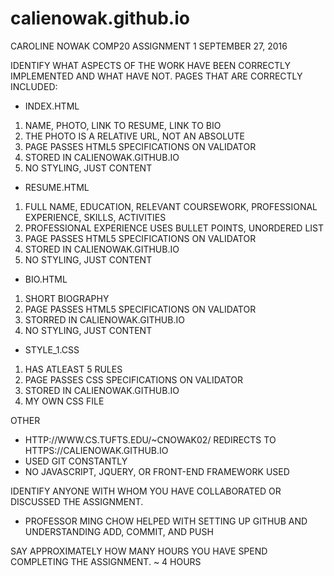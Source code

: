 # calienowak.github.io
CAROLINE NOWAK
COMP20
ASSIGNMENT 1
SEPTEMBER 27, 2016

IDENTIFY WHAT ASPECTS OF THE WORK HAVE BEEN CORRECTLY IMPLEMENTED AND WHAT HAVE NOT.
PAGES THAT ARE CORRECTLY INCLUDED:
- INDEX.HTML
 1. NAME, PHOTO, LINK TO RESUME, LINK TO BIO
 2. THE PHOTO IS A RELATIVE URL, NOT AN ABSOLUTE
 3. PAGE PASSES HTML5 SPECIFICATIONS ON VALIDATOR
 4. STORED IN CALIENOWAK.GITHUB.IO
 5. NO STYLING, JUST CONTENT
- RESUME.HTML
 1. FULL NAME, EDUCATION, RELEVANT COURSEWORK, PROFESSIONAL EXPERIENCE, SKILLS, ACTIVITIES
 2. PROFESSIONAL EXPERIENCE USES BULLET POINTS, UNORDERED LIST
 3. PAGE PASSES HTML5 SPECIFICATIONS ON VALIDATOR
 4. STORED IN CALIENOWAK.GITHUB.IO
 5. NO STYLING, JUST CONTENT
- BIO.HTML
 1. SHORT BIOGRAPHY
 2. PAGE PASSES HTML5 SPECIFICATIONS ON VALIDATOR
 3. STORRED IN CALIENOWAK.GITHUB.IO
 4. NO STYLING, JUST CONTENT
- STYLE_1.CSS
 1. HAS ATLEAST 5 RULES
 2. PAGE PASSES CSS SPECIFICATIONS ON VALIDATOR
 3. STORED IN CALIENOWAK.GITHUB.IO
 4. MY OWN CSS FILE
 
 OTHER
  - HTTP://WWW.CS.TUFTS.EDU/~CNOWAK02/ REDIRECTS TO HTTPS://CALIENOWAK.GITHUB.IO
  - USED GIT CONSTANTLY 
  - NO JAVASCRIPT, JQUERY, OR FRONT-END FRAMEWORK USED

IDENTIFY ANYONE WITH WHOM YOU HAVE COLLABORATED OR DISCUSSED THE ASSIGNMENT.
 - PROFESSOR MING CHOW HELPED WITH SETTING UP GITHUB AND UNDERSTANDING ADD, COMMIT, AND PUSH

SAY APPROXIMATELY HOW MANY HOURS YOU HAVE SPEND COMPLETING THE ASSIGNMENT.
 ~ 4 HOURS
